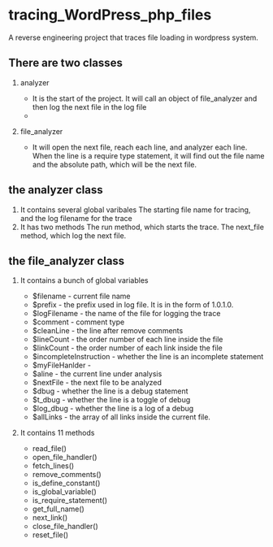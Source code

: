 # tracing_WordPress_php_files
A reverse engineering project that traces file loading in wordpress system.
## There are two classes
1. analyzer
   
   - It is the start of the project. It will call an object of file_analyzer and then log the next file in the log file
   - 
3. file_analyzer
   
   - It will open the next file, reach each line, and analyzer each line. When the line is a require type statement, it will find out the file name and the absolute path, which will be the next file.

## the analyzer class
1. It contains several global varibales
   The starting file name for tracing, and the log filename for the trace
3. It has two methods
   The run method, which starts the trace.
   The next_file method, which log the next file.

## the file_analyzer class
1. It contains a bunch of global variables
   - $filename - current file name
   - $prefix   - the prefix used in log file. It is in the form of 1.0.1.0.
   - $logFilename - the name of the file for logging the trace
   - $comment   - comment type
   - $cleanLine - the line after remove comments
   - $lineCount - the order number of each line inside the file
   - $linkCount - the order number of each link inside the file
   - $incompleteInstruction - whether the line is an incomplete statement
   - $myFileHanlder -
   - $aline  - the current line under analysis
   - $nextFile - the next file to be analyzed
   - $dbug   - whether the line is a debug statement
   - $t_dbug - whether the line is a toggle of debug
   - $log_dbug - whether the line is a log of a debug
   - $allLinks - the array of all links inside the current file.
   
2. It contains 11 methods
   - read_file()
   - open_file_handler()
   - fetch_lines()
   - remove_comments()
   - is_define_constant()
   - is_global_variable()
   - is_require_statement()
   - get_full_name()
   - next_link()
   - close_file_handler()
   - reset_file()
   
